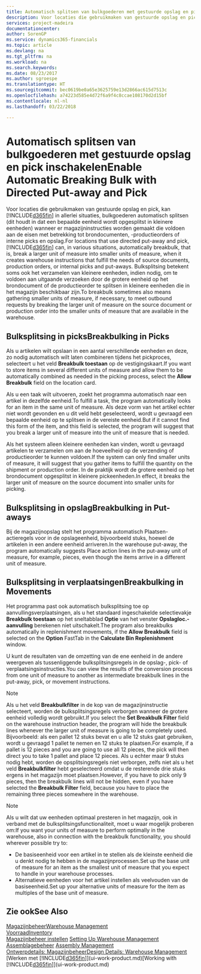 ```yaml
---
title: Automatisch splitsen van bulkgoederen met gestuurde opslag en pick | Microsoft Docs
description: Voor locaties die gebruikmaken van gestuurde opslag en pick, kunt u eenheden opsplitsen in kleinere eenheden wanneer er magazijninstructies worden gemaakt die voldoen aan de eisen met betrekking tot brondocumenten, -productieorders of interne picks en opslag.
services: project-madeira
documentationcenter: 
author: SorenGP
ms.service: dynamics365-financials
ms.topic: article
ms.devlang: na
ms.tgt_pltfrm: na
ms.workload: na
ms.search.keywords: 
ms.date: 08/23/2017
ms.author: sgroespe
ms.translationtype: HT
ms.sourcegitcommit: bec0619be0a65e3625759e13d2866ac615d7513c
ms.openlocfilehash: a74223d585e4d72f6a9f4c8ccae108170d2d15bf
ms.contentlocale: nl-nl
ms.lasthandoff: 03/22/2018

---
```

# <a name="enable-automatic-breaking-bulk-with-directed-put-away-and-pick"></a><span data-ttu-id="972b4-103">Automatisch splitsen van bulkgoederen met gestuurde opslag en pick inschakelen</span><span class="sxs-lookup"><span data-stu-id="972b4-103">Enable Automatic Breaking Bulk with Directed Put-away and Pick</span></span>
<span data-ttu-id="972b4-104">Voor locaties die gebruikmaken van gestuurde opslag en pick, kan [!INCLUDE[d365fin](includes/d365fin_md.md)] in allerlei situaties, bulkgoederen automatisch splitsen (dit houdt in dat een bepaalde eenheid wordt opgesplitst in kleinere eenheden) wanneer er magazijninstructies worden gemaakt die voldoen aan de eisen met betrekking tot brondocumenten, -productieorders of interne picks en opslag.</span><span class="sxs-lookup"><span data-stu-id="972b4-104">For locations that use directed put-away and pick, [!INCLUDE[d365fin](includes/d365fin_md.md)] can, in various situations, automatically breakbulk, that is, break a larger unit of measure into smaller units of measure, when it creates warehouse instructions that fulfill the needs of source documents, production orders, or internal picks and put-aways.</span></span> <span data-ttu-id="972b4-105">Bulksplitsing betekent soms ook het verzamelen van kleinere eenheden, indien nodig, om te voldoen aan uitgaande verzoeken door de grotere eenheid op het brondocument of de productieorder te splitsen in kleinere eenheden die in het magazijn beschikbaar zijn.</span><span class="sxs-lookup"><span data-stu-id="972b4-105">To breakbulk sometimes also means gathering smaller units of measure, if necessary, to meet outbound requests by breaking the larger unit of measure on the source document or production order into the smaller units of measure that are available in the warehouse.</span></span>   

## <a name="breakbulking-in-picks"></a><span data-ttu-id="972b4-106">Bulksplitsing in picks</span><span class="sxs-lookup"><span data-stu-id="972b4-106">Breakbulking in Picks</span></span>  
<span data-ttu-id="972b4-107">Als u artikelen wilt opslaan in een aantal verschillende eenheden en deze, zo nodig automatisch wilt laten combineren tijdens het pickproces, selecteert u het veld **Breakbulk toestaan** op de vestigingskaart.</span><span class="sxs-lookup"><span data-stu-id="972b4-107">If you want to store items in several different units of measure and allow them to be automatically combined as needed in the picking process, select the **Allow Breakbulk** field on the location card.</span></span>  

<span data-ttu-id="972b4-108">Als u een taak wilt uitvoeren, zoekt het programma automatisch naar een artikel in dezelfde eenheid.</span><span class="sxs-lookup"><span data-stu-id="972b4-108">To fulfill a task, the program automatically looks for an item in the same unit of measure.</span></span> <span data-ttu-id="972b4-109">Als deze vorm van het artikel echter niet wordt gevonden en u dit veld hebt geselecteerd, wordt u gevraagd een bepaalde eenheid op te splitsen in de vereiste eenheid.</span><span class="sxs-lookup"><span data-stu-id="972b4-109">But if it cannot find this form of the item, and this field is selected, the program will suggest that you break a larger unit of measure into the unit of measure that is needed.</span></span>  

<span data-ttu-id="972b4-110">Als het systeem alleen kleinere eenheden kan vinden, wordt u gevraagd artikelen te verzamelen om aan de hoeveelheid op de verzending of productieorder te kunnen voldoen.</span><span class="sxs-lookup"><span data-stu-id="972b4-110">If the system can only find smaller units of measure, it will suggest that you gather items to fulfill the quantity on the shipment or production order.</span></span> <span data-ttu-id="972b4-111">In de praktijk wordt de grotere eenheid op het brondocument opgesplitst in kleinere pickeenheden.</span><span class="sxs-lookup"><span data-stu-id="972b4-111">In effect, it breaks the larger unit of measure on the source document into smaller units for picking.</span></span>  

## <a name="breakbulking-in-put-aways"></a><span data-ttu-id="972b4-112">Bulksplitsing in opslag</span><span class="sxs-lookup"><span data-stu-id="972b4-112">Breakbulking in Put-aways</span></span>  
<span data-ttu-id="972b4-113">Bij de magazijnopslag stelt het programma automatisch Plaatsen-actieregels voor in de opslageenheid, bijvoorbeeld stuks, hoewel de artikelen in een andere eenheid arriveren.</span><span class="sxs-lookup"><span data-stu-id="972b4-113">In the warehouse put-away, the program automatically suggests Place action lines in the put-away unit of measure, for example, pieces, even though the items arrive in a different unit of measure.</span></span>  

## <a name="breakbulking-in-movements"></a><span data-ttu-id="972b4-114">Bulksplitsing in verplaatsingen</span><span class="sxs-lookup"><span data-stu-id="972b4-114">Breakbulking in Movements</span></span>  
<span data-ttu-id="972b4-115">Het programma past ook automatisch bulksplitsing toe op aanvullingsverplaatsingen, als u het standaard ingeschakelde selectievakje **Breakbulk toestaan** op het sneltabblad **Optie** van het venster **Opslagloc.-aanvulling** berekenen niet uitschakelt.</span><span class="sxs-lookup"><span data-stu-id="972b4-115">The program also breakbulks automatically in replenishment movements, if the **Allow Breakbulk** field is selected on the **Option** FastTab in the **Calculate Bin Replenishment** window.</span></span>  

<span data-ttu-id="972b4-116">U kunt de resultaten van de omzetting van de ene eenheid in de andere weergeven als tussenliggende bulksplitsingsregels in de opslag-, pick- of verplaatsingsinstructies.</span><span class="sxs-lookup"><span data-stu-id="972b4-116">You can view the results of the conversion process from one unit of measure to another as intermediate breakbulk lines in the put-away, pick, or movement instructions.</span></span>  

> [!NOTE]  
>  <span data-ttu-id="972b4-117">Als u het veld **Breakbulkfilter** in de kop van de magazijninstructie selecteert, worden de bulksplitsingsregels verborgen wanneer de grotere eenheid volledig wordt gebruikt.</span><span class="sxs-lookup"><span data-stu-id="972b4-117">If you select the **Set Breakbulk Filter** field on the warehouse instruction header, the program will hide the breakbulk lines whenever the larger unit of measure is going to be completely used.</span></span> <span data-ttu-id="972b4-118">Bijvoorbeeld: als een pallet 12 stuks bevat en u alle 12 stuks gaat gebruiken, wordt u gevraagd 1 pallet te nemen en 12 stuks te plaatsen.</span><span class="sxs-lookup"><span data-stu-id="972b4-118">For example, if a pallet is 12 pieces and you are going to use all 12 pieces, the pick will then direct you to take 1 pallet and place 12 pieces.</span></span> <span data-ttu-id="972b4-119">Als u echter maar 9 stuks nodig hebt, worden de opsplitsingsregels niet verborgen, zelfs niet als u het veld **Breakbulkfilter** hebt geselecteerd omdat u de resterende drie stuks ergens in het magazijn moet plaatsen.</span><span class="sxs-lookup"><span data-stu-id="972b4-119">However, if you have to pick only 9 pieces, then the breakbulk lines will not be hidden, even if you have selected the **Breakbulk Filter** field, because you have to place the remaining three pieces somewhere in the warehouse.</span></span>  

> [!NOTE]  
>  <span data-ttu-id="972b4-120">Als u wilt dat uw eenheden optimaal presteren in het magazijn, ook in verband met de bulksplitsingsfunctionaliteit, moet u waar mogelijk proberen om:</span><span class="sxs-lookup"><span data-stu-id="972b4-120">If you want your units of measure to perform optimally in the warehouse, also in connection with the breakbulk functionality, you should wherever possible try to:</span></span>  
>   
> - <span data-ttu-id="972b4-121">De basiseenheid voor een artikel in te stellen als de kleinste eenheid die u denkt nodig te hebben in de magazijnprocessen.</span><span class="sxs-lookup"><span data-stu-id="972b4-121">Set up the base unit of measure for an item as the smallest unit of measure that you expect to handle in your warehouse processes.</span></span>  
> - <span data-ttu-id="972b4-122">Alternatieve eenheden voor het artikel instellen als veelvouden van de basiseenheid.</span><span class="sxs-lookup"><span data-stu-id="972b4-122">Set up your alternative units of measure for the item as multiples of the base unit of measure.</span></span>  

## <a name="see-also"></a><span data-ttu-id="972b4-123">Zie ook</span><span class="sxs-lookup"><span data-stu-id="972b4-123">See Also</span></span>  
[<span data-ttu-id="972b4-124">Magazijnbeheer</span><span class="sxs-lookup"><span data-stu-id="972b4-124">Warehouse Management</span></span>](warehouse-manage-warehouse.md)  
[<span data-ttu-id="972b4-125">Voorraad</span><span class="sxs-lookup"><span data-stu-id="972b4-125">Inventory</span></span>](inventory-manage-inventory.md)  
<span data-ttu-id="972b4-126">[Magazijnbeheer instellen](warehouse-setup-warehouse.md)   </span><span class="sxs-lookup"><span data-stu-id="972b4-126">[Setting Up Warehouse Management](warehouse-setup-warehouse.md)   </span></span>  
<span data-ttu-id="972b4-127">[Assemblagebeheer](assembly-assemble-items.md)  </span><span class="sxs-lookup"><span data-stu-id="972b4-127">[Assembly Management](assembly-assemble-items.md)  </span></span>  
[<span data-ttu-id="972b4-128">Ontwerpdetails: Magazijnbeheer</span><span class="sxs-lookup"><span data-stu-id="972b4-128">Design Details: Warehouse Management</span></span>](design-details-warehouse-management.md)  
<span data-ttu-id="972b4-129">[Werken met [!INCLUDE[d365fin](includes/d365fin_md.md)]](ui-work-product.md)</span><span class="sxs-lookup"><span data-stu-id="972b4-129">[Working with [!INCLUDE[d365fin](includes/d365fin_md.md)]](ui-work-product.md)</span></span>  

